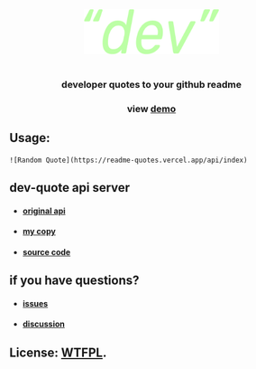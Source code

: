 <div align="center">
  <img src="./assets/dev.png" alt="..." width="240" height="80" />
  <br />
  <br />
  <h3>developer quotes to your github readme</h3>
  <h3>view
    <a href="./demo.md" target="_blank">demo</a>
  </h3>
</div>

## Usage:
```
![Random Quote](https://readme-quotes.vercel.app/api/index)
```

## dev-quote api server
  - #### [original api](https://github.com/mudroljub/programming-quotes-api)
  - #### [my copy](https://dev-quotes.onrender.com/api)
  - #### [source code](https://gitlab.com/fxhxyz8/dev-quotes)

## if you have questions?
  - #### [issues](https://github.com/fxhxyz4/readme-quotes/issues/new)
  - #### [discussion](https://github.com/fxhxyz4/readme-quotes/discussions/new/choose)

## License: [WTFPL](./license.md).
